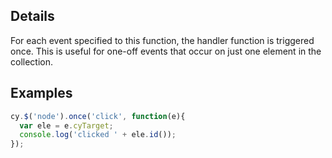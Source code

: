 ## Details

For each event specified to this function, the handler function is triggered once.  This is useful for one-off events that occur on just one element in the collection.

## Examples

```js
cy.$('node').once('click', function(e){
  var ele = e.cyTarget;
  console.log('clicked ' + ele.id());
});
```